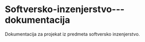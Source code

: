 # Softversko-inzenjerstvo---dokumentacija
Dokumentacija za projekat iz predmeta softversko inzenjerstvo.
